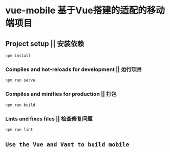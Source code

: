 # vue-mobile 基于Vue搭建的适配的移动端项目

## Project setup || 安装依赖
```
npm install
```

### Compiles and hot-reloads for development || 运行项目
```
npm run serve
```

### Compiles and minifies for production || 打包
```
npm run build
```

### Lints and fixes files || 检查修复问题
```
npm run lint
```

## `Use the Vue and Vant to build mobile`

